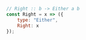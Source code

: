 ```javascript
// Right :: b -> Either a b
const Right = x => ({
    type: "Either",
    Right: x
});
```